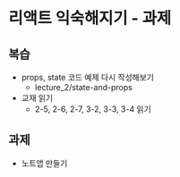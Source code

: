 # 리액트 익숙해지기 - 과제

## 복습

- props, state 코드 예제 다시 작성해보기
  - lecture_2/state-and-props
- 교재 읽기
  - 2-5, 2-6, 2-7, 3-2, 3-3, 3-4 읽기


## 과제

- 노트앱 만들기